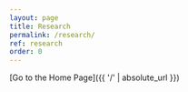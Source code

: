 ```yaml
---
layout: page
title: Research
permalink: /research/
ref: research
order: 0
---
```


[Go to the Home Page]({{ '/' | absolute_url }})
